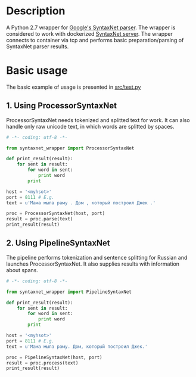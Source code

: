 # Description
A Python 2.7 wrapper for [Google's SyntaxNet parser](https://www.tensorflow.org/tutorials/syntaxnet/).
The wrapper is considered to work with dockerized [SyntaxNet server](https://github.com/IINemo/docker-syntaxnet_rus). 
The wrapper connects to container via tcp and performs basic preparation/parsing of SyntaxNet parser results.

# Basic usage
The basic example of usage is presented in [src/test.py](https://github.com/IINemo/syntaxnet_wrapper/blob/master/src/test.py)

## 1. Using ProcessorSyntaxNet
ProcessorSyntaxNet needs tokenized and splitted text for work. It can also handle only raw unicode text, in which words are splitted by spaces.

```python
# -*- coding: utf-8 -*-

from syntaxnet_wrapper import ProcessorSyntaxNet

def print_result(result):
    for sent in result:
        for word in sent:
            print word
        print

host = '<myhsot>'
port = 8111 # E.g.
text = u'Мама мыла раму . Дом , который построил Джек .'

proc = ProcessorSyntaxNet(host, port)
result = proc.parse(text)
print_result(result)

```
## 2. Using PipelineSyntaxNet
The pipeline performs tokenization and sentence splitting for Russian and launches ProcessorSyntaxNet. It also supplies results with information about spans.

```python
# -*- coding: utf-8 -*-

from syntaxnet_wrapper import PipelineSyntaxNet

def print_result(result):
    for sent in result:
        for word in sent:
            print word
        print

host = '<myhsot>'
port = 8111 # E.g.
text = u'Мама мыла раму. Дом, который построил Джек.'

proc = PipelineSyntaxNet(host, port)
result = proc.process(text)
print_result(result)
```
